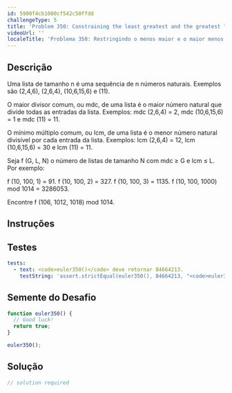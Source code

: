 ```yaml
---
id: 5900f4cb1000cf542c50ffdd
challengeType: 5
title: 'Problem 350: Constraining the least greatest and the greatest least'
videoUrl: ''
localeTitle: 'Problema 350: Restringindo o menos maior e o maior menos'
---
```


## Descrição
<section id="description"> Uma lista de tamanho n é uma sequência de n números naturais. Exemplos são (2,4,6), (2,6,4), (10,6,15,6) e (11). <p> O maior divisor comum, ou mdc, de uma lista é o maior número natural que divide todas as entradas da lista. Exemplos: mdc (2,6,4) = 2, mdc (10,6,15,6) = 1 e mdc (11) = 11. </p><p> O mínimo múltiplo comum, ou lcm, de uma lista é o menor número natural divisível por cada entrada da lista. Exemplos: lcm (2,6,4) = 12, lcm (10,6,15,6) = 30 e lcm (11) = 11. </p><p> Seja f (G, L, N) o número de listas de tamanho N com mdc ≥ G e lcm ≤ L. Por exemplo: </p><p> f (10, 100, 1) = 91. f (10, 100, 2) = 327. f (10, 100, 3) = 1135. f (10, 100, 1000) mod 1014 = 3286053. </p><p> Encontre f (106, 1012, 1018) mod 1014. </p></section>

## Instruções
<section id="instructions">
</section>

## Testes
<section id='tests'>

```yml
tests:
  - text: <code>euler350()</code> deve retornar 84664213.
    testString: 'assert.strictEqual(euler350(), 84664213, "<code>euler350()</code> should return 84664213.");'

```

</section>

## Semente do Desafio
<section id='challengeSeed'>

<div id='js-seed'>

```js
function euler350() {
  // Good luck!
  return true;
}

euler350();

```

</div>



</section>

## Solução
<section id='solution'>

```js
// solution required
```
</section>
